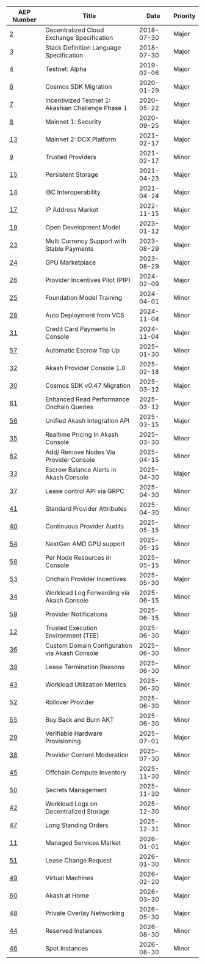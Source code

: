 | AEP Number | Title | Date | Priority |
| --- | --- | --- | --- |
| [2](spec/aep-2) | Decentralized Cloud Exchange Specification | 2018-07-30 | Major |
| [3](spec/aep-3) | Stack Definition Language Specification | 2018-07-30 | Major |
| [4](spec/aep-4) | Testnet: Alpha | 2019-02-06 | Major |
| [6](spec/aep-6) | Cosmos SDK Migration | 2020-01-29 | Major |
| [7](spec/aep-7) | Incentivized Testnet 1: Akashian Challenge Phase 1 | 2020-05-22 | Major |
| [8](spec/aep-8) | Mainnet 1: Security | 2020-09-25 | Major |
| [13](spec/aep-13) | Mainnet 2: DCX Platform | 2021-02-17 | Major |
| [9](spec/aep-9) | Trusted Providers | 2021-02-17 | Minor |
| [15](spec/aep-15) | Persistent Storage | 2021-04-23 | Major |
| [14](spec/aep-14) | IBC Interoperability | 2021-04-24 | Major |
| [17](spec/aep-17) | IP Address Market | 2022-11-15 | Major |
| [19](spec/aep-19) | Open Development Model | 2023-01-12 | Major |
| [23](spec/aep-23) | Multi Currency Support with Stable Payments | 2023-08-29 | Major |
| [24](spec/aep-24) | GPU Marketplace | 2023-08-29 | Major |
| [26](spec/aep-26) | Provider Incentives Pilot (PIP) | 2024-02-09 | Major |
| [25](spec/aep-25) | Foundation Model Training | 2024-04-01 | Minor |
| [28](spec/aep-28) | Auto Deployment from VCS | 2024-11-04 | Minor |
| [31](spec/aep-31) | Credit Card Payments In Console | 2024-11-04 | Major |
| [57](spec/aep-57) | Automatic Escrow Top Up | 2025-01-30 | Minor |
| [32](spec/aep-32) | Akash Provider Console 1.0 | 2025-02-18 | Major |
| [30](spec/aep-30) | Cosmos SDK v0.47 Migration | 2025-03-12 | Major |
| [61](spec/aep-61) | Enhanced Read Performance Onchain Queries | 2025-03-12 | Major |
| [56](spec/aep-56) | Unified Akash Integration API | 2025-03-15 | Major |
| [35](spec/aep-35) | Realtime Pricing In Akash Console | 2025-03-30 | Minor |
| [62](spec/aep-62) | Add/ Remove Nodes Via Provider Console | 2025-04-15 | Minor |
| [33](spec/aep-33) | Escrow Balance Alerts in Akash Console | 2025-04-30 | Major |
| [37](spec/aep-37) | Lease control API via GRPC | 2025-04-30 | Minor |
| [41](spec/aep-41) | Standard Provider Attributes | 2025-04-30 | Minor |
| [40](spec/aep-40) | Continuous Provider Audits | 2025-05-15 | Minor |
| [54](spec/aep-54) | NextGen AMD GPU support | 2025-05-15 | Minor |
| [58](spec/aep-58) | Per Node Resources in Console | 2025-05-15 | Minor |
| [53](spec/aep-53) | Onchain Provider Incentives | 2025-05-30 | Major |
| [34](spec/aep-34) | Workload Log Forwarding via Akash Console | 2025-06-15 | Minor |
| [59](spec/aep-59) | Provider Notifications | 2025-06-15 | Minor |
| [12](spec/aep-12) | Trusted Execution Environment (TEE) | 2025-06-30 | Major |
| [36](spec/aep-36) | Custom Domain Configuration via Akash Console | 2025-06-30 | Minor |
| [39](spec/aep-39) | Lease Termination Reasons | 2025-06-30 | Minor |
| [43](spec/aep-43) | Workload Utilization Metrics | 2025-06-30 | Minor |
| [52](spec/aep-52) | Rollover Provider | 2025-06-30 | Minor |
| [55](spec/aep-55) | Buy Back and Burn AKT | 2025-06-30 | Minor |
| [29](spec/aep-29) | Verifiable Hardware Provisioning | 2025-07-01 | Major |
| [38](spec/aep-38) | Provider Content Moderation | 2025-07-30 | Minor |
| [45](spec/aep-45) | Offchain Compute Inventory | 2025-11-30 | Minor |
| [50](spec/aep-50) | Secrets Management | 2025-11-30 | Minor |
| [42](spec/aep-42) | Workload Logs on Decentralized Storage | 2025-12-30 | Minor |
| [47](spec/aep-47) | Long Standing Orders | 2025-12-31 | Minor |
| [11](spec/aep-11) | Managed Services Market | 2026-01-01 | Major |
| [51](spec/aep-51) | Lease Change Request | 2026-01-30 | Minor |
| [49](spec/aep-49) | Virtual Machines | 2026-02-20 | Major |
| [60](spec/aep-60) | Akash at Home | 2026-03-30 | Major |
| [48](spec/aep-48) | Private Overlay Networking | 2026-05-30 | Major |
| [44](spec/aep-44) | Reserved Instances | 2026-08-30 | Minor |
| [46](spec/aep-46) | Spot Instances | 2026-08-30 | Minor |